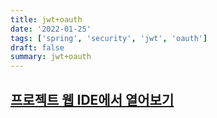 ```yaml
---
title: jwt+oauth
date: '2022-01-25'
tags: ['spring', 'security', 'jwt', 'oauth']
draft: false
summary: jwt+oauth
---
```


## [프로젝트 웹 IDE에서 열어보기](https://github1s.com/abhidhamma-java/jwt_oauth)
